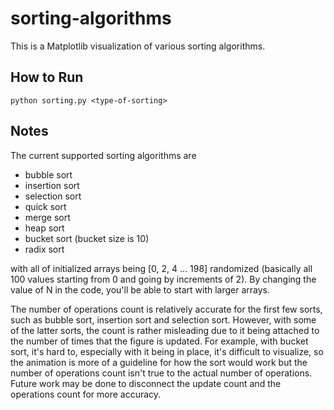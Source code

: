 # sorting-algorithms

This is a Matplotlib visualization of various sorting algorithms.

## How to Run

```
python sorting.py <type-of-sorting>
```

## Notes

The current supported sorting algorithms are
- bubble sort
- insertion sort
- selection sort
- quick sort
- merge sort
- heap sort
- bucket sort (bucket size is 10)
- radix sort

with all of initialized arrays being [0, 2, 4 ... 198] randomized (basically all 100 values starting from 0 and going by increments of 2). By changing the value of N in the code, you'll
be able to start with larger arrays.

The number of operations count is relatively accurate for the first few sorts, such as bubble sort, insertion sort and selection sort. However, with some of the latter sorts, the
count is rather misleading due to it being attached to the number of times that the figure is updated. For example, with bucket sort, it's hard to, especially with it being in place, it's difficult to visualize, so the animation is more of a guideline for how the sort would work but the number of operations count isn't true to the actual number of operations. Future work may be done to disconnect the update count and the operations count for more accuracy.